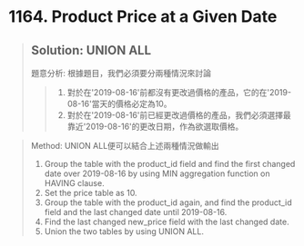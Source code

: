 # 1164. Product Price at a Given Date
> ## Solution: UNION ALL
> 題意分析: 根據題目，我們必須要分兩種情況來討論
>> 1. 對於在'2019-08-16'前都沒有更改過價格的產品，它的在'2019-08-16'當天的價格必定為10。  
>> 2. 對於在'2019-08-16'前已經更改過價格的產品，我們必須選擇最靠近'2019-08-16'的更改日期，作為欲選取價格。

> Method: UNION ALL便可以結合上述兩種情況做輸出
> 1. Group the table with the product_id field and find the first changed date over 2019-08-16 by using MIN aggregation function on HAVING clause.
> 2. Set the price table as 10.
> 3. Group the table with the product_id again, and find the product_id field and the last changed date until 2019-08-16.
> 4. Find the last changed new_price field with the last changed date.
> 5. Union the two tables by using UNION ALL.

